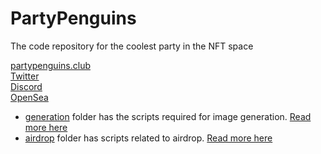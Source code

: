 # PartyPenguins
The code repository for the coolest party in the NFT space

[partypenguins.club](https://partypenguins.club)
<br>
[Twitter](https://twitter.com/PartyPenguinNFT)<br>
[Discord](https://discord.gg/PartyPenguins)<br>
[OpenSea](https://opensea.io/collection/party-penguins)


+ [generation](https://github.com/PartyPenguinsNFT/PartyPenguins/tree/main/generation) folder has the scripts required for image generation. [Read more here](https://partypenguins.medium.com/party-penguins-the-generative-process-b05034af495b)
+ [airdrop](airdrop) folder has scripts related to airdrop. [Read more here](https://partypenguins.medium.com/)

